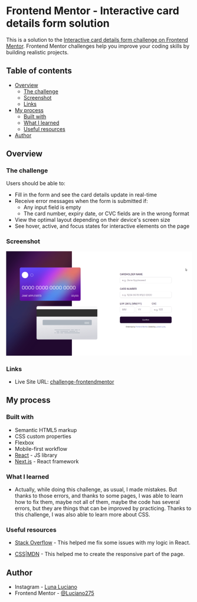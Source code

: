 # Frontend Mentor - Interactive card details form solution

This is a solution to the [Interactive card details form challenge on Frontend Mentor](https://www.frontendmentor.io/challenges/interactive-card-details-form-XpS8cKZDWw). Frontend Mentor challenges help you improve your coding skills by building realistic projects. 

## Table of contents

- [Overview](#overview)
  - [The challenge](#the-challenge)
  - [Screenshot](#screenshot)
  - [Links](#links)
- [My process](#my-process)
  - [Built with](#built-with)
  - [What I learned](#what-i-learned)
  - [Useful resources](#useful-resources)
- [Author](#author)

## Overview

### The challenge

Users should be able to:

- Fill in the form and see the card details update in real-time
- Receive error messages when the form is submitted if:
  - Any input field is empty
  - The card number, expiry date, or CVC fields are in the wrong format
- View the optimal layout depending on their device's screen size
- See hover, active, and focus states for interactive elements on the page

### Screenshot

![](./public/screenshot.png)

### Links

- Live Site URL: [challenge-frontendmentor](https://luciano275.github.io/challenge-frontendmentor/)

## My process

### Built with

- Semantic HTML5 markup
- CSS custom properties
- Flexbox
- Mobile-first workflow
- [React](https://reactjs.org/) - JS library
- [Next.js](https://nextjs.org/) - React framework

### What I learned

- Actually, while doing this challenge, as usual, I made mistakes. But thanks to those errors, and thanks to some pages, I was able to learn how to fix them, maybe not all of them, maybe the code has several errors, but they are things that can be improved by practicing. Thanks to this challenge, I was also able to learn more about CSS.

### Useful resources

- [Stack Overflow](https://es.stackoverflow.com/) - This helped me fix some issues with my logic in React.

- [CSS|MDN](https://developer.mozilla.org/es/docs/Web/CSS) - This helped me to create the responsive part of the page.

## Author

- Instagram - [Luna Luciano](https://www.instagram.com/gdgodnemesis/)
- Frontend Mentor - [@Luciano275](https://www.frontendmentor.io/profile/Luciano275)
